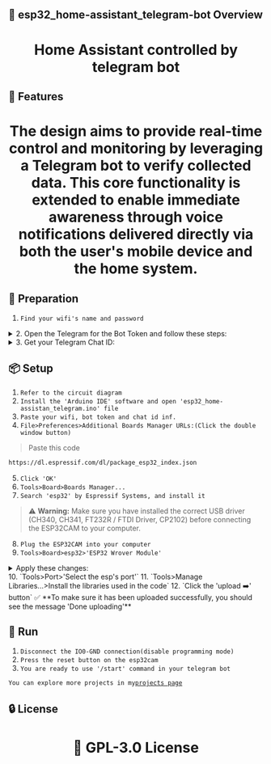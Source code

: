 <!-- Proje-Resmi -->
<!-- sensorlu devre semasi -->

## 👀 esp32_home-assistant_telegram-bot Overview  
<h1 align="center">Home Assistant controlled by telegram bot</h1>  


## 🚀 Features  
<h1 align="center">The design aims to provide real-time control and monitoring by leveraging a Telegram bot to verify collected data. This core functionality is extended to enable immediate awareness through voice notifications delivered directly via both the user's mobile device and the home system.</h1>  


## 🔎 Preparation
1. `Find your wifi's name and password`
<details>
<summary>2. Open the Telegram for the Bot Token and follow these steps:</summary>

1. Open Telegram and search for `@BotFather`.
2. Start a chat with BotFather by typing `/start`.
3. Create a new bot with the `/newbot` command.
4. Follow the prompts to name your bot and choose a username.
5. Copy the API token provided by BotFather.

</details>
<details>
<summary>3. Get your Telegram Chat ID:</summary>

1. Open Telegram and search for `@userinfobot` or `@get_id_bot`.
2. Start a chat with the bot by typing `/start`.
3. The bot will reply with your **numeric user ID**.
4. For group chat ID:
    1. Add your bot to the group.
    2. Send a message in the group mentioning the bot.
    3. Use the API call:
       ```
       https://api.telegram.org/bot<YOUR_BOT_TOKEN>/getUpdates
       ```
       - Look for `"chat":{"id": ...}` in the JSON response.
       - The `chat.id` is your group chat ID (usually negative for groups, e.g., `-1001234567890`).

</details>


## 📦 Setup 
1. `Refer to the circuit diagram`
2. `Install the 'Arduino IDE' software and open 'esp32_home-assistan_telegram.ino' file`
3. `Paste your wifi, bot token and chat id inf.`
4. `File>Preferences>Additional Boards Manager URLs:(Click the double window button)`
>Paste this code  
```bash
https://dl.espressif.com/dl/package_esp32_index.json
```
5. `Click 'OK'`  
6. `Tools>Board>Boards Manager...`  
7. `Search 'esp32' by Espressif Systems, and install it` 
> ⚠️ **Warning:** Make sure you have installed the correct USB driver (CH340, CH341, FT232R / FTDI Driver, CP2102) before connecting the ESP32CAM to your computer.
8. `Plug the ESP32CAM into your computer`
9. `Tools>Board>esp32>'ESP32 Wrover Module'`
<details>
<summary>Apply these changes:</summary>

- Core Debug Level: None
- Erase All Flash Before Sketch Upload: Disabled
- Flash Frequency: 80MHz
- Flash Mode: QIO
- Partition Scheme: Huge APP (3MB No OTA/1MB SPIFFS)
- Upload Speed: 115200
- *115200 baud*

</details>
10. `Tools>Port>'Select the esp's port'`  
11. `Tools>Manage Libraries...>Install the libraries used in the code`  
12. `Click the 'upload ➡️' button`  
✅ **To make sure it has been uploaded successfully, you should see the message 'Done uploading'**  


## 🎉 Run  
1. `Disconnect the IO0-GND connection(disable programming mode)`  
2. `Press the reset button on the esp32cam`
3. `You are ready to use '/start' command in your telegram bot`

`You can explore more projects in my`[`projects page`](https://furk4ngg.me/projects)

## 🔒 License  
<h1 align="center">📜 GPL-3.0 License</h1>  
